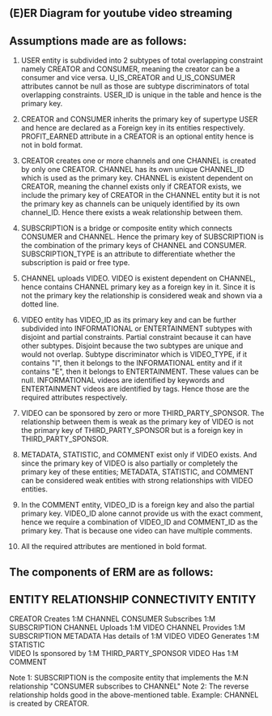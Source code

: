(E)ER Diagram for youtube video streaming
-----------------------------------------

Assumptions made are as follows:
--------------------------------
1. USER entity is subdivided into 2 subtypes of total overlapping constraint namely CREATOR and CONSUMER, meaning the creator can be a consumer and vice versa.
U_IS_CREATOR and U_IS_CONSUMER attributes cannot be null as those are subtype discriminators of total overlapping constraints.
USER_ID is unique in the table and hence is the primary key.

2. CREATOR and CONSUMER inherits the primary key of supertype USER and hence are declared as a Foreign key in its entities respectively.
PROFIT_EARNED attribute in a CREATOR is an optional entity hence is not in bold format.

3. CREATOR creates one or more channels and one CHANNEL is created by only one CREATOR. CHANNEL has its own unique CHANNEL_ID which is used as the primary key. CHANNEL is existent dependent on CREATOR, meaning the channel exists only if CREATOR exists, we include the primary key of CREATOR in the CHANNEL entity but it is not the primary key as channels can be uniquely identified by its own channel_ID. Hence there exists a weak relationship between them.

4. SUBSCRIPTION is a bridge or composite entity which connects CONSUMER and CHANNEL. Hence the primary key of SUBSCRIPTION is the combination of the primary keys of CHANNEL and CONSUMER. SUBSCRIPTION_TYPE is an attribute to differentiate whether the subscription is paid or free type.

5. CHANNEL uploads VIDEO. VIDEO is existent dependent on CHANNEL, hence contains CHANNEL primary key as a foreign key in it. Since it is not the primary key the relationship is considered weak and shown via a dotted line.

6. VIDEO entity has VIDEO_ID as its primary key and can be further subdivided into INFORMATIONAL or ENTERTAINMENT subtypes with disjoint and partial constraints. Partial constraint because it can have other subtypes. Disjoint because the two subtypes are unique and would not overlap. Subtype discriminator which is VIDEO_TYPE, if it contains "I", then it belongs to the INFORMATIONAL entity and if it contains "E", then it belongs to ENTERTAINMENT. These values can be null. INFORMATIONAL videos are identified by keywords and ENTERTAINMENT videos are identified by tags. Hence those are the required attributes respectively.

7. VIDEO can be sponsored by zero or more THIRD_PARTY_SPONSOR. The relationship between them is weak as the primary key of VIDEO is not the primary key of THIRD_PARTY_SPONSOR but is a foreign key in THIRD_PARTY_SPONSOR.

8. METADATA, STATISTIC, and COMMENT exist only if VIDEO exists. And since the primary key of VIDEO is also partially or completely the primary key of these entities; METADATA, STATISTIC, and COMMENT can be considered weak entities with strong relationships with VIDEO entities.

9. In the COMMENT entity, VIDEO_ID is a foreign key and also the partial primary key. VIDEO_ID alone cannot provide us with the exact comment, hence we require a combination of VIDEO_ID and COMMENT_ID as the primary key. That is because one video can have multiple comments. 

10. All the required attributes are mentioned in bold format.

The components of ERM are as follows:
-------------------------------------

ENTITY			RELATIONSHIP	CONNECTIVITY	ENTITY
---------------------------------------------------------------
CREATOR			Creates		1:M		CHANNEL
CONSUMER		Subscribes	1:M		SUBSCRIPTION
CHANNEL			Uploads		1:M		VIDEO
CHANNEL			Provides	1:M		SUBSCRIPTION
METADATA		Has details of	1:M		VIDEO
VIDEO			Generates	1:M		STATISTIC		
VIDEO			Is sponsored by	1:M		THIRD_PARTY_SPONSOR	
VIDEO			Has		1:M		COMMENT			

Note 1: SUBSCRIPTION is the composite entity that implements the M:N relationship "CONSUMER subscribes to CHANNEL"
Note 2: The reverse relationship holds good in the above-mentioned table. Example: CHANNEL is created by CREATOR.



